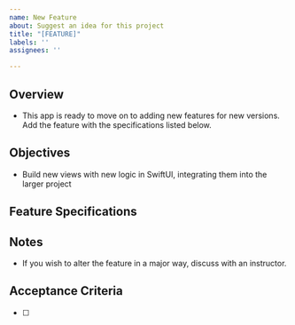 ```yaml
---
name: New Feature
about: Suggest an idea for this project
title: "[FEATURE]"
labels: ''
assignees: ''

---
```


## Overview

- This app is ready to move on to adding new features for new versions. Add the feature with the specifications listed below.

## Objectives

- Build new views with new logic in SwiftUI, integrating them into the larger project

## Feature Specifications

## Notes

- If you wish to alter the feature in a major way, discuss with an instructor.

## Acceptance Criteria

- [ ]
